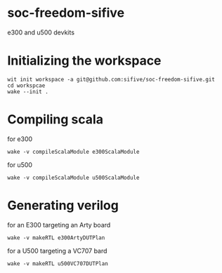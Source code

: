 # soc-freedom-sifive
e300 and u500 devkits

# Initializing the workspace
```
wit init workspace -a git@github.com:sifive/soc-freedom-sifive.git
cd workspcae
wake --init .
```

# Compiling scala
for e300
```
wake -v compileScalaModule e300ScalaModule
```

for u500
```
wake -v compileScalaModule u500ScalaModule
```

# Generating verilog
for an E300 targeting an Arty board
```
wake -v makeRTL e300ArtyDUTPlan
```

for a U500 targeting a VC707 bard
```
wake -v makeRTL u500VC707DUTPlan
```
